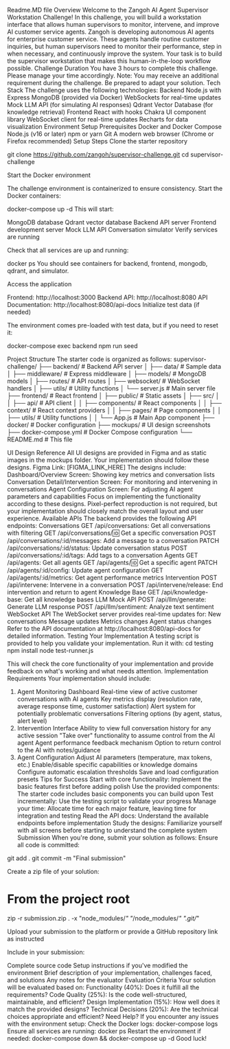 Readme.MD file
Overview
Welcome to the Zangoh AI Agent Supervisor Workstation Challenge! In this challenge, you will build a workstation interface that allows human supervisors to monitor, intervene, and improve AI customer service agents.
Zangoh is developing autonomous AI agents for enterprise customer service. These agents handle routine customer inquiries, but human supervisors need to monitor their performance, step in when necessary, and continuously improve the system. Your task is to build the supervisor workstation that makes this human-in-the-loop workflow possible.
Challenge Duration
You have 3 hours to complete this challenge. Please manage your time accordingly.
Note: You may receive an additional requirement during the challenge. Be prepared to adapt your solution.
Tech Stack
The challenge uses the following technologies:
Backend
Node.js with Express
MongoDB (provided via Docker)
WebSockets for real-time updates
Mock LLM API (for simulating AI responses)
Qdrant Vector Database (for knowledge retrieval)
Frontend
React with hooks
Chakra UI component library
WebSocket client for real-time updates
Recharts for data visualization
Environment Setup
Prerequisites
Docker and Docker Compose
Node.js (v16 or later)
npm or yarn
Git
A modern web browser (Chrome or Firefox recommended)
Setup Steps
Clone the starter repository

 git clone https://github.com/zangoh/supervisor-challenge.git
cd supervisor-challenge


Start the Docker environment

 The challenge environment is containerized to ensure consistency. Start the Docker containers:

 docker-compose up -d
 This will start:


MongoDB database
Qdrant vector database
Backend API server
Frontend development server
Mock LLM API
Conversation simulator
Verify services are running

 Check that all services are up and running:

 docker ps
 You should see containers for backend, frontend, mongodb, qdrant, and simulator.


Access the application


Frontend: http://localhost:3000
Backend API: http://localhost:8080
API Documentation: http://localhost:8080/api-docs
Initialize test data (if needed)

 The environment comes pre-loaded with test data, but if you need to reset it:

 docker-compose exec backend npm run seed


Project Structure
The starter code is organized as follows:
supervisor-challenge/
├── backend/                    # Backend API server
│   ├── data/                   # Sample data
│   ├── middleware/             # Express middleware
│   ├── models/                 # MongoDB models
│   ├── routes/                 # API routes
│   ├── websocket/              # WebSocket handlers
│   ├── utils/                  # Utility functions
│   └── server.js               # Main server file
├── frontend/                   # React frontend
│   ├── public/                 # Static assets
│   ├── src/
│   │   ├── api/                # API client
│   │   ├── components/         # React components
│   │   ├── context/            # React context providers
│   │   ├── pages/              # Page components
│   │   ├── utils/              # Utility functions
│   │   └── App.js              # Main App component
├── docker/                     # Docker configuration
├── mockups/                    # UI design screenshots
├── docker-compose.yml          # Docker Compose configuration
└── README.md                   # This file

UI Design Reference
All UI designs are provided in Figma and as static images in the mockups folder. Your implementation should follow these designs.
Figma Link: [FIGMA_LINK_HERE]
The designs include:
Dashboard/Overview Screen: Showing key metrics and conversation lists
Conversation Detail/Intervention Screen: For monitoring and intervening in conversations
Agent Configuration Screen: For adjusting AI agent parameters and capabilities
Focus on implementing the functionality according to these designs. Pixel-perfect reproduction is not required, but your implementation should closely match the overall layout and user experience.
Available APIs
The backend provides the following API endpoints:
Conversations
GET /api/conversations: Get all conversations with filtering
GET /api/conversations/:id: Get a specific conversation
POST /api/conversations/:id/messages: Add a message to a conversation
PATCH /api/conversations/:id/status: Update conversation status
POST /api/conversations/:id/tags: Add tags to a conversation
Agents
GET /api/agents: Get all agents
GET /api/agents/:id: Get a specific agent
PATCH /api/agents/:id/config: Update agent configuration
GET /api/agents/:id/metrics: Get agent performance metrics
Intervention
POST /api/intervene: Intervene in a conversation
POST /api/intervene/release: End intervention and return to agent
Knowledge Base
GET /api/knowledge-base: Get all knowledge bases
LLM Mock API
POST /api/llm/generate: Generate LLM response
POST /api/llm/sentiment: Analyze text sentiment
WebSocket API
The WebSocket server provides real-time updates for:
New conversations
Message updates
Metrics changes
Agent status changes
Refer to the API documentation at http://localhost:8080/api-docs for detailed information.
Testing Your Implementation
A testing script is provided to help you validate your implementation. Run it with:
cd testing
npm install
node test-runner.js

This will check the core functionality of your implementation and provide feedback on what's working and what needs attention.
Implementation Requirements
Your implementation should include:
1. Agent Monitoring Dashboard
Real-time view of active customer conversations with AI agents
Key metrics display (resolution rate, average response time, customer satisfaction)
Alert system for potentially problematic conversations
Filtering options (by agent, status, alert level)
2. Intervention Interface
Ability to view full conversation history for any active session
"Take over" functionality to assume control from the AI agent
Agent performance feedback mechanism
Option to return control to the AI with notes/guidance
3. Agent Configuration
Adjust AI parameters (temperature, max tokens, etc.)
Enable/disable specific capabilities or knowledge domains
Configure automatic escalation thresholds
Save and load configuration presets
Tips for Success
Start with core functionality: Implement the basic features first before adding polish
Use the provided components: The starter code includes basic components you can build upon
Test incrementally: Use the testing script to validate your progress
Manage your time: Allocate time for each major feature, leaving time for integration and testing
Read the API docs: Understand the available endpoints before implementation
Study the designs: Familiarize yourself with all screens before starting to understand the complete system
Submission
When you're done, submit your solution as follows:
Ensure all code is committed:

 git add .
git commit -m "Final submission"


Create a zip file of your solution:

 # From the project root
zip -r submission.zip . -x "node_modules/*" "*/node_modules/*" ".git/*"


Upload your submission to the platform or provide a GitHub repository link as instructed


Include in your submission:


Complete source code
Setup instructions if you've modified the environment
Brief description of your implementation, challenges faced, and solutions
Any notes for the evaluator
Evaluation Criteria
Your solution will be evaluated based on:
Functionality (40%): Does it fulfill all the requirements?
Code Quality (25%): Is the code well-structured, maintainable, and efficient?
Design Implementation (15%): How well does it match the provided designs?
Technical Decisions (20%): Are the technical choices appropriate and efficient?
Need Help?
If you encounter any issues with the environment setup:
Check the Docker logs: docker-compose logs <service-name>
Ensure all services are running: docker ps
Restart the environment if needed: docker-compose down && docker-compose up -d
Good luck!
